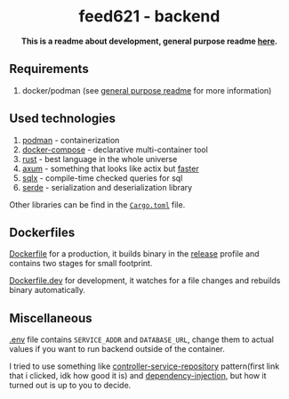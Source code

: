<div align="center">
  <h1>feed621 - backend</h1>
  <p>
    <strong>This is a readme about development, general purpose readme <a href="../../README.md">here</a>.</strong>
  </p>
</div>

## Requirements

1. docker/podman (see [general purpose readme](../../README.md) for more information)

## Used technologies

1. [podman](https://podman.io) - containerization
2. [docker-compose](https://github.com/docker/compose) - declarative multi-container tool
3. [rust](https://rust-lang.org) - best language in the whole universe
4. [axum](https://github.com/tokio-rs/axum) - something that looks like actix but [faster](https://www.techempower.com/benchmarks/#hw=ph&test=fortune&section=data-r22)
5. [sqlx](https://github.com/launchbadge/sqlx) - compile-time checked queries for sql
6. [serde](https://serde.rs) - serialization and deserialization library

Other libraries can be find in the [`Cargo.toml`](./Cargo.toml) file.

## Dockerfiles

[Dockerfile](./Dockerfile) for a production, it builds binary in the [release](https://doc.rust-lang.org/book/ch14-01-release-profiles.html) profile and contains two stages for small footprint.

[Dockerfile.dev](./Dockerfile.dev) for development, it watches for a file changes and rebuilds binary automatically.

## Miscellaneous

[.env](./.env) file contains `SERVICE_ADDR` and `DATABASE_URL`, change them to actual values if you want to run backend outside of the container.

I tried to use something like [controller-service-repository](https://tom-collings.medium.com/controller-service-repository-16e29a4684e5) pattern(first link that i clicked, idk how good it is) and [dependency-injection](https://en.wikipedia.org/wiki/Dependency_injection), but how it turned out is up to you to decide.
